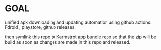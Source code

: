 # GOAL


unified apk downloading and updating automation using github actions. Fdroid , playstore, github releases.


then symlink this repo to Karmstrot app bundle repo so that the zip will be build as soon as changes are made in this repo and released. 
